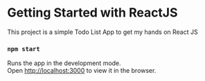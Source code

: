 # Getting Started with ReactJS

This project is a simple Todo List App to get my hands on React JS

### `npm start`

Runs the app in the development mode.\
Open [http://localhost:3000](http://localhost:3000) to view it in the browser.
